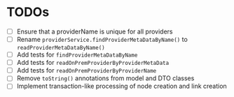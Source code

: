# TODOs

- [ ] Ensure that a providerName is unique for all providers
- [ ] Rename `providerService.findProviderMetaDataByName()` to `readProviderMetaDataByName()`
- [ ] Add tests for `findProviderMetaDataByName`
- [ ] Add tests for `readOnPremProviderByProviderMetaData`
- [ ] Add tests for `readOnPremProviderByProviderName`
- [ ] Remove `toString()` annotations from model and DTO classes
- [ ] Implement transaction-like processing of node creation and link creation